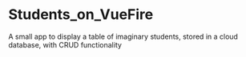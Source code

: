 # Students_on_VueFire
A small app to display a table of imaginary students, stored in a cloud database, with CRUD functionality
